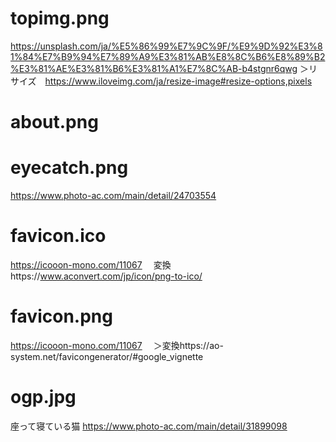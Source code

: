 # topimg.png
https://unsplash.com/ja/%E5%86%99%E7%9C%9F/%E9%9D%92%E3%81%84%E7%B9%94%E7%89%A9%E3%81%AB%E8%8C%B6%E8%89%B2%E3%81%AE%E3%81%B6%E3%81%A1%E7%8C%AB-b4stgnr6qwg
＞リサイズ　https://www.iloveimg.com/ja/resize-image#resize-options,pixels

# about.png


# eyecatch.png
https://www.photo-ac.com/main/detail/24703554



# favicon.ico
https://icooon-mono.com/11067
　変換https://www.aconvert.com/jp/icon/png-to-ico/

# favicon.png
https://icooon-mono.com/11067
　＞変換https://ao-system.net/favicongenerator/#google_vignette

# ogp.jpg









座って寝ている猫
https://www.photo-ac.com/main/detail/31899098